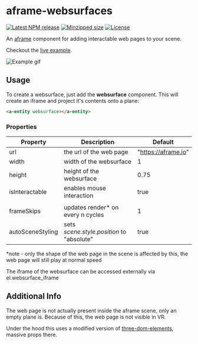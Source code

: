 # aframe-websurfaces

[![Latest NPM release](https://img.shields.io/npm/v/aframe-websurfaces.svg)](https://www.npmjs.com/package/aframe-websurfaces)
[![Minzipped size](https://badgen.net/bundlephobia/minzip/aframe-websurfaces)](https://bundlephobia.com/result?p=aframe-websurfaces)
[![License](https://img.shields.io/badge/license-MIT-007ec6.svg)](https://github.com/ryota-mitarai/aframe-websurfaces/blob/master/LICENSE)

An [aframe](https://github.com/aframevr/aframe) component for adding interactable web pages to your scene.

Checkout the [live example](https://codesandbox.io/s/aframe-websurfaces-example-l44vc).

![Example gif](https://github.com/ryota-mitarai/aframe-websurfaces/blob/master/examples/example1.gif)

## Usage

To create a websurface, just add the **websurface** component. This will create an iframe and project it's contents onto a plane:

```html
<a-entity websurface></a-entity>
```

### Properties

| Property         | Description                               | Default             |
| ---------------- | ----------------------------------------- | ------------------- |
| url              | the url of the web page                   | "https://aframe.io" |
| width            | width of the websurface                   | 1                   |
| height           | height of the websurface                  | 0.75                |
| isInteractable   | enables mouse interaction                 | true                |
|                  |                                           |                     |
| frameSkips       | updates render\* on every n cycles        | 1                   |
| autoSceneStyling | sets _scene.style.position_ to "absolute" | true                |

\*note - only the shape of the web page in the scene is affected by this, the web page will still play at normal speed

The iframe of the websurface can be accessed externally via el.websurface_iframe

## Additional Info

The web page is not actually present inside the aframe scene, only an empty plane is. Because of this, the web page is not visible in VR.

Under the hood this uses a modified version of [three-dom-elements](https://github.com/CodyJasonBennett/three-dom-elements), massive props there.
